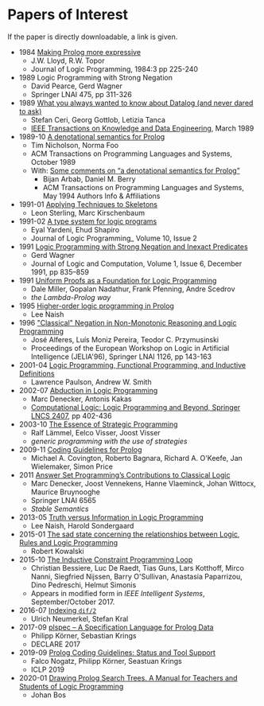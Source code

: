 # Papers of Interest

If the paper is directly downloadable, a link is given.

- 1984 [Making Prolog more expressive](https://core.ac.uk/download/pdf/82550631.pdf)
   - J.W. Lloyd, R.W. Topor
   - Journal of Logic Programming, 1984:3 pp 225-240
- 1989 Logic Programming with Strong Negation 
   - David Pearce, Gerd Wagner
   - Springer LNAI 475, pp 311-326
- 1989 [What you always wanted to know about Datalog (and never dared to ask)](http://citeseerx.ist.psu.edu/viewdoc/summary?doi=10.1.1.210.1118) 
   - Stefan Ceri, Georg Gottlob, Letizia Tanca
   - [IEEE Transactions on Knowledge and Data Engineering](https://ieeexplore.ieee.org/document/43410), March 1989
- 1989-10 [A denotational semantics for Prolog](https://dl.acm.org/doi/abs/10.1145/69558.69564)
   - Tim Nicholson, Norma Foo
   - ACM Transactions on Programming Languages and Systems, October 1989
   - With: [Some comments on “a denotational semantics for Prolog”](https://dl.acm.org/doi/abs/10.1145/177492.177605)
      - Bijan Arbab, Daniel M. Berry
      - ACM Transactions on Programming Languages and Systems, May 1994 
Authors Info & Affiliations 
- 1991-01 [Applying Techniques to Skeletons](https://www.researchgate.net/publication/220986744_Applying_Techniques_to_Skeletons)
   - Leon Sterling, Marc Kirschenbaum
- 1991-02 [A type system for logic programs](https://www.sciencedirect.com/science/article/pii/074310669180002U)
   - Eyal Yardeni, Ehud Shapiro
   - Journal of Logic Programming_ Volume 10, Issue 2
- 1991 [Logic Programming with Strong Negation and Inexact Predicates](https://academic.oup.com/logcom/article-abstract/1/6/835/943774) 
   - Gerd Wagner
   - Journal of Logic and Computation, Volume 1, Issue 6, December 1991, pp 835–859
- 1991 [Uniform Proofs as a Foundation for Logic Programming](http://www.lix.polytechnique.fr/~dale/papers/apal91.pdf) 
   - Dale Miller, Gopalan Nadathur, Frank Pfenning, Andre Scedrov
   - _the Lambda-Prolog way_
- 1995 [Higher-order logic programming in Prolog](https://citeseerx.ist.psu.edu/viewdoc/summary?doi=10.1.1.34.9690) 
   - Lee Naish
- 1996 ["Classical" Negation in Non-Monotonic Reasoning and Logic Programming](http://citeseerx.ist.psu.edu/viewdoc/summary?doi=10.1.1.53.4127)
   - José Alferes, Luís Moniz Pereira, Teodor C. Przymusinski
   - Proceedings of the European Workshop on Logic in Artificial Intelligence (JELIA'96), Springer LNAI 1126, pp 143-163   
- 2001-04 [Logic Programming, Functional Programming, and Inductive Definitions](https://www.researchgate.net/publication/1880293_Logic_Programming_Functional_Programming_and_Inductive_Definitions) 
   - Lawrence Paulson, Andrew W. Smith
- 2002-07 [Abduction in Logic Programming](http://web.stanford.edu/class/cs227/Readings/Abudction%20in%20LP.pdf) 
   - Marc Denecker, Antonis Kakas
   - [Computational Logic: Logic Programming and Beyond, Springer LNCS 2407](https://link.springer.com/chapter/10.1007/3-540-45628-7_16), pp 402-436
- 2003-10 [The Essence of Strategic Programming](https://www.researchgate.net/publication/277289331_The_Essence_of_Strategic_Programming) 
   - Ralf Lämmel, Eelco Visser, Joost Visser
   - _generic programming with the use of strategies_
- 2009-11 [Coding Guidelines for Prolog](https://arxiv.org/abs/0911.2899)
   - Michael A. Covington, Roberto Bagnara, Richard A. O'Keefe, Jan Wielemaker, Simon Price
- 2011 [Answer Set Programming’s Contributions to Classical Logic](https://people.cs.kuleuven.be/~marc.denecker/ctc.pdf)
   - Marc Denecker, Joost Vennekens, Hanne Vlaeminck, Johan Wittocx, Maurice Bruynooghe
   - Springer LNAI 6565
   - _Stable Semantics_ 
- 2013-05 [Truth versus Information in Logic Programming](https://arxiv.org/abs/1305.0141v2)
   - Lee Naish, Harold Sondergaard
- 2015-01 [The sad state concerning the relationships between Logic, Rules and Logic Programming](http://via.aayo.ws/nrGeX) 
   - Robert Kowalski
- 2015-10 [The Inductive Constraint Programming Loop](https://arxiv.org/abs/1510.03317)
   - Christian Bessiere, Luc De Raedt, Tias Guns, Lars Kotthoff, Mirco Nanni, Siegfried Nijssen, Barry O'Sullivan, Anastasia Paparrizou, Dino Pedreschi, Helmut Simonis
   - Appears in modified form in _IEEE Intelligent Systems_, September/October 2017.
- 2016-07 [Indexing `dif/2`](https://arxiv.org/abs/1607.01590v1) 
   - Ulrich Neumerkel, Stefan Kral
- 2017-09 [plspec – A Specification Language for Prolog Data](https://www.krin.gs/publication/koerner-plspec-declare17/koerner-plspec-declare17.pdf)
   - Philipp Körner, Sebastian Krings
   - DECLARE 2017
- 2019-09 [Prolog Coding Guidelines: Status and Tool Support](https://arxiv.org/abs/1909.08230v1) 
   - Falco Nogatz, Philipp Körner, Seastuan Krings
   - ICLP 2019
- 2020-01 [Drawing Prolog Search Trees. A Manual for Teachers and Students of Logic Programming](https://arxiv.org/abs/2001.08133v1)
   - Johan Bos


